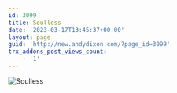 ```yaml
---
id: 3099
title: Soulless
date: '2023-03-17T13:45:37+00:00'
layout: page
guid: 'http://new.andydixon.com/?page_id=3099'
trx_addons_post_views_count:
    - '1'
---
```


![Soulless](https://i0.wp.com/assets.g8x2.ldn.idrivee2-23.com/posters/Soulless%2001.jpg?w=1200&ssl=1 "Soulless")